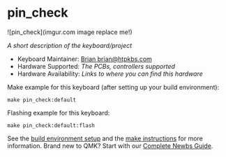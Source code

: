 # pin_check

![pin_check](imgur.com image replace me!)

*A short description of the keyboard/project*

* Keyboard Maintainer: [Brian <brian@htpkbs.com>](https://github.com/yourusername)
* Hardware Supported: *The PCBs, controllers supported*
* Hardware Availability: *Links to where you can find this hardware*

Make example for this keyboard (after setting up your build environment):

    make pin_check:default

Flashing example for this keyboard:

    make pin_check:default:flash

See the [build environment setup](https://docs.qmk.fm/#/getting_started_build_tools) and the [make instructions](https://docs.qmk.fm/#/getting_started_make_guide) for more information. Brand new to QMK? Start with our [Complete Newbs Guide](https://docs.qmk.fm/#/newbs).
